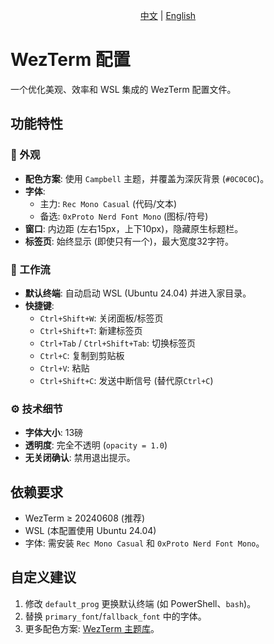 <div align="center">

[中文](./README_cn.md) | [English](./README_en.md)

</div>

# WezTerm 配置

一个优化美观、效率和 WSL 集成的 WezTerm 配置文件。

## 功能特性

### 🎨 外观
- **配色方案**: 使用 `Campbell` 主题，并覆盖为深灰背景 (`#0C0C0C`)。
- **字体**:
  - 主力: `Rec Mono Casual` (代码/文本)
  - 备选: `0xProto Nerd Font Mono` (图标/符号)
- **窗口**: 内边距 (左右15px，上下10px)，隐藏原生标题栏。
- **标签页**: 始终显示 (即使只有一个)，最大宽度32字符。

### 🚀 工作流
- **默认终端**: 自动启动 WSL (Ubuntu 24.04) 并进入家目录。
- **快捷键**:
  - `Ctrl+Shift+W`: 关闭面板/标签页
  - `Ctrl+Shift+T`: 新建标签页
  - `Ctrl+Tab` / `Ctrl+Shift+Tab`: 切换标签页
  - `Ctrl+C`: 复制到剪贴板
  - `Ctrl+V`: 粘贴
  - `Ctrl+Shift+C`: 发送中断信号 (替代原`Ctrl+C`)

### ⚙️ 技术细节
- **字体大小**: 13磅
- **透明度**: 完全不透明 (`opacity = 1.0`)
- **无关闭确认**: 禁用退出提示。

## 依赖要求
- WezTerm ≥ 20240608 (推荐)
- WSL (本配置使用 Ubuntu 24.04)
- 字体: 需安装 `Rec Mono Casual` 和 `0xProto Nerd Font Mono`。

## 自定义建议
1. 修改 `default_prog` 更换默认终端 (如 PowerShell、`bash`)。
2. 替换 `primary_font`/`fallback_font` 中的字体。
3. 更多配色方案: [WezTerm 主题库](https://wezfurlong.org/wezterm/colorschemes/index.html)。

